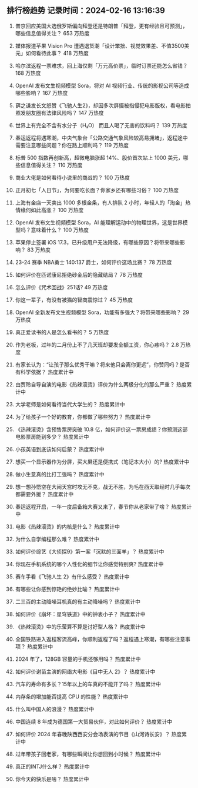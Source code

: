 
## 排行榜趋势 记录时间：2024-02-16 13:16:39
  
  1. 普京回应美国大选俄罗斯偏向拜登还是特朗普「拜登，更有经验且可预测」，哪些信息值得关注？ 653 万热度
    
  2. 媒体报道苹果 Vision Pro 遭遇退货潮「设计笨拙、视觉效果差、不值3500美元」如何看待此事？ 418 万热度
    
  3. 哈尔滨返程一票难求，回上海仅剩「万元高价票」，临时订票还能怎么省钱？ 168 万热度
    
  4. OpenAI 发布文生视频模型 Sora，将对 AI 视频行业、传统的影视公司等造成哪些影响？ 167 万热度
    
  5. 薛之谦发长文怒赞《飞驰人生2》，却因多次屏摄被指侵犯电影版权，看电影拍照发朋友圈有法律风险吗？ 147 万热度
    
  6. 世界上有完全不含有水分子（H₂O） 而且人喝了无害的饮料吗？ 139 万热度
    
  7. 春运返程将遇寒潮，中央气象台「公路交通气象风险较高易拥堵」，返程途中需要注意哪些问题？你在路上顺利吗？ 119 万热度
    
  8. 标普 500 指数再创新高，超微电脑涨超 14%、股价首次站上 1000 美元，哪些信息值得关注？ 110 万热度
    
  9. 商业大佬是如何看待小说里的商战的？ 100 万热度
    
  10. 正月初七「人日节」，为何要吃长面？你家乡还有哪些习俗？ 100 万热度
    
  11. 上海有金店一天卖出 1000 多根金条，有人排队 2 小时，年轻人的「淘金」热情缘何如此高涨？ 100 万热度
    
  12. OpenAI 发布文生视频模型 Sora，AI 能理解运动中的物理世界，这是世界模型吗？意味着什么？ 100 万热度
    
  13. 苹果停止签署 iOS 17.3，已升级用户无法降级，有哪些原因？将带来哪些影响？ 83 万热度
    
  14. 23-24 赛季 NBA勇士 140:137 爵士，如何评价这场比赛？ 78 万热度
    
  15. 如何评价在匹诺康尼拒绝砂金后的隐藏结局？ 78 万热度
    
  16. 怎么评价《咒术回战》251话? 49 万热度
    
  17. 你这一辈子，有没有被猫的智商震惊过？ 45 万热度
    
  18. OpenAI 全新发布文生视频模型 Sora，功能有多强大？将带来哪些影响？ 29 万热度
    
  19. 真正爱读书的人是怎么看书的？ 5 万热度
    
  20. 作为老板，过年的二月份上不了几天班却要发全额工资，你心疼吗？ 2.8 万热度
    
  21. 有家长认为：“让孩子那么优秀干嘛？将来他只会离你更远”，你赞同吗？是否有科学依据？ 热度累计中
    
  22. 由贾玲自导自演的电影《热辣滚烫》评价为什么两极分化的那么严重？ 热度累计中
    
  23. 大学老师是如何看待当代大学生的？ 热度累计中
    
  24. 为了给孩子一个好的教育，你都做了哪些努力？ 热度累计中
    
  25. 《热辣滚烫》含预售票房突破 10.8 亿，如何评价这一票房成绩？你预测这部电影票房能到多少？ 热度累计中
    
  26. 小孩英语到底该如何启蒙？ 热度累计中
    
  27. 想买一个显示器作为分屏，买大屏还是便携式（笔记本大小）的? 热度累计中
    
  28. 做小生意真的比打工强吗？ 热度累计中
    
  29. 想一想孙悟空在大闹天宫时攻无不克，战无不胜，为毛在西天取经时几乎每次都需要外援？ 热度累计中
    
  30. 春运返程开启，一年一度后备箱大赛又来了，春节你从老家带了啥？ 热度累计中
    
  31. 电影《热辣滚烫》的内核是什么？ 热度累计中
    
  32. 为什么自学编程那么难？ 热度累计中
    
  33. 如何评价综艺《大侦探9》第一案「沉默的三面羊」？ 热度累计中
    
  34. 你现在手机系统的哪个人性化的细节让你感觉特别爽? 热度累计中
    
  35. 赛车手看《飞驰人生 2》有什么感受？ 热度累计中
    
  36. 有哪些让你感到惊艳的绝妙比喻？ 热度累计中
    
  37. 二三百的主动降噪耳机真的有主动降噪吗？ 热度累计中
    
  38. 如何评价《崩坏：星穹铁道》中的钟表小子？ 热度累计中
    
  39. 《热辣滚烫》中的乐莹算不算是讨好型人格？ 热度累计中
    
  40. 全国铁路进入返程客流高峰，你顺利返程了吗？返程遇上寒潮，有哪些注意事项？ 热度累计中
    
  41. 2024 年了，128GB 容量的手机还够用吗？ 热度累计中
    
  42. 如何评价谢苗主演的网络大电影《目中无人 2》？ 热度累计中
    
  43. 汽车的寿命有多长？15年以上的车真的不能开了吗？ 热度累计中
    
  44. 内存条的增加能否提高 CPU 的性能？ 热度累计中
    
  45. 什么叫中国人的浪漫？ 热度累计中
    
  46. 中国连续 8 年成为德国第一大贸易伙伴，对此如何评价？ 热度累计中
    
  47. 如何评价 2024 年春晚陕西西安分会场表演的节目《山河诗长安》？ 热度累计中
    
  48. 过年带孩子回老家，有哪些瞬间让你想回到小时候？ 热度累计中
    
  49. 真正的INTJ什么样？ 热度累计中
    
  50. 你今天的快乐是啥？ 热度累计中
    
